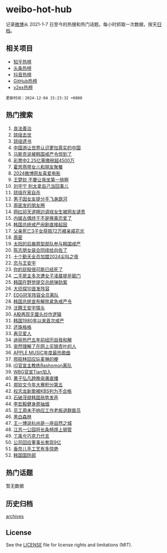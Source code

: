 # weibo-hot-hub

记录[微博](https://www.weibo.com)从 2021-1-7 日至今的热搜和热门话题。每小时抓取一次数据，按天[归档](archives)。

## 相关项目

- [知乎热榜](https://github.com/snaildev/zhihu-hot-hub)
- [头条热榜](https://github.com/snaildev/toutiao-hot-hub)
- [抖音热榜](https://github.com/snaildev/douyin-hot-hub)
- [GitHub热榜](https://github.com/snaildev/github-hot-hub)
- [v2ex热榜](https://github.com/snaildev/v2ex-hot-hub)


`更新时间：2024-12-04 15:23:32 +0800`

## 热门搜索

1. [良法善治](https://m.weibo.cn/search?containerid=100103type%3D1%26t%3D10%26q%3D%23%E8%89%AF%E6%B3%95%E5%96%84%E6%B2%BB%23&stream_entry_id=51&isnewpage=1&extparam=seat%3D1%26stream_entry_id%3D51%26c_type%3D51%26pos%3D0%26cate%3D10103%26filter_type%3Drealtimehot%26q%3D%2523%25E8%2589%25AF%25E6%25B3%2595%25E5%2596%2584%25E6%25B2%25BB%2523%26dgr%3D0%26display_time%3D1733297010%26pre_seqid%3D17332970106329056717)
1. [琼瑶去世](https://m.weibo.cn/search?containerid=100103type%3D1%26t%3D10%26q%3D%E7%90%BC%E7%91%B6%E5%8E%BB%E4%B8%96&stream_entry_id=31&isnewpage=1&extparam=seat%3D1%26stream_entry_id%3D31%26realpos%3D1%26flag%3D4%26filter_type%3Drealtimehot%26lcate%3D5001%26band_rank%3D1%26c_type%3D31%26cate%3D5001%26pos%3D0%26q%3D%25E7%2590%25BC%25E7%2591%25B6%25E5%258E%25BB%25E4%25B8%2596%26dgr%3D0%26display_time%3D1733297010%26pre_seqid%3D17332970106329056717)
1. [琼瑶遗书](https://m.weibo.cn/search?containerid=100103type%3D1%26t%3D10%26q%3D%23%E7%90%BC%E7%91%B6%E9%81%97%E4%B9%A6%23&stream_entry_id=31&isnewpage=1&extparam=seat%3D1%26stream_entry_id%3D31%26realpos%3D2%26flag%3D4%26filter_type%3Drealtimehot%26lcate%3D5001%26band_rank%3D2%26c_type%3D31%26cate%3D5001%26pos%3D1%26q%3D%2523%25E7%2590%25BC%25E7%2591%25B6%25E9%2581%2597%25E4%25B9%25A6%2523%26dgr%3D0%26display_time%3D1733297010%26pre_seqid%3D17332970106329056717)
1. [中国游让世界认识更加真实的中国](https://m.weibo.cn/search?containerid=100103type%3D1%26t%3D10%26q%3D%23%E4%B8%AD%E5%9B%BD%E6%B8%B8%E8%AE%A9%E4%B8%96%E7%95%8C%E8%AE%A4%E8%AF%86%E6%9B%B4%E5%8A%A0%E7%9C%9F%E5%AE%9E%E7%9A%84%E4%B8%AD%E5%9B%BD%23&stream_entry_id=31&isnewpage=1&extparam=seat%3D1%26stream_entry_id%3D31%26realpos%3D3%26flag%3D1%26filter_type%3Drealtimehot%26lcate%3D5001%26band_rank%3D3%26c_type%3D31%26cate%3D5001%26pos%3D2%26q%3D%2523%25E4%25B8%25AD%25E5%259B%25BD%25E6%25B8%25B8%25E8%25AE%25A9%25E4%25B8%2596%25E7%2595%258C%25E8%25AE%25A4%25E8%25AF%2586%25E6%259B%25B4%25E5%258A%25A0%25E7%259C%259F%25E5%25AE%259E%25E7%259A%2584%25E4%25B8%25AD%25E5%259B%25BD%2523%26dgr%3D0%26display_time%3D1733297010%26pre_seqid%3D17332970106329056717)
1. [马斯克说被韩国戒严令惊到了](https://m.weibo.cn/search?containerid=100103type%3D1%26t%3D10%26q%3D%23%E9%A9%AC%E6%96%AF%E5%85%8B%E8%AF%B4%E8%A2%AB%E9%9F%A9%E5%9B%BD%E6%88%92%E4%B8%A5%E4%BB%A4%E6%83%8A%E5%88%B0%E4%BA%86%23&stream_entry_id=31&isnewpage=1&extparam=seat%3D1%26stream_entry_id%3D31%26realpos%3D4%26flag%3D2%26filter_type%3Drealtimehot%26lcate%3D5001%26band_rank%3D4%26c_type%3D31%26cate%3D5001%26pos%3D3%26q%3D%2523%25E9%25A9%25AC%25E6%2596%25AF%25E5%2585%258B%25E8%25AF%25B4%25E8%25A2%25AB%25E9%259F%25A9%25E5%259B%25BD%25E6%2588%2592%25E4%25B8%25A5%25E4%25BB%25A4%25E6%2583%258A%25E5%2588%25B0%25E4%25BA%2586%2523%26dgr%3D0%26display_time%3D1733297010%26pre_seqid%3D17332970106329056717)
1. [彩票中2.25亿需缴税超4500万](https://m.weibo.cn/search?containerid=100103type%3D1%26t%3D10%26q%3D%23%E5%BD%A9%E7%A5%A8%E4%B8%AD2.25%E4%BA%BF%E9%9C%80%E7%BC%B4%E7%A8%8E%E8%B6%854500%E4%B8%87%23&stream_entry_id=31&isnewpage=1&extparam=seat%3D1%26stream_entry_id%3D31%26realpos%3D5%26flag%3D0%26filter_type%3Drealtimehot%26lcate%3D5001%26band_rank%3D5%26c_type%3D31%26cate%3D5001%26pos%3D4%26q%3D%2523%25E5%25BD%25A9%25E7%25A5%25A8%25E4%25B8%25AD2.25%25E4%25BA%25BF%25E9%259C%2580%25E7%25BC%25B4%25E7%25A8%258E%25E8%25B6%25854500%25E4%25B8%2587%2523%26dgr%3D0%26display_time%3D1733297010%26pre_seqid%3D17332970106329056717)
1. [霍思燕带女儿和朋友聚餐](https://m.weibo.cn/search?containerid=100103type%3D1%26t%3D10%26q%3D%23%E9%9C%8D%E6%80%9D%E7%87%95%E5%B8%A6%E5%A5%B3%E5%84%BF%E5%92%8C%E6%9C%8B%E5%8F%8B%E8%81%9A%E9%A4%90%23&stream_entry_id=31&isnewpage=1&extparam=seat%3D1%26stream_entry_id%3D31%26realpos%3D6%26flag%3D2%26filter_type%3Drealtimehot%26lcate%3D5001%26band_rank%3D6%26c_type%3D31%26cate%3D5001%26pos%3D5%26q%3D%2523%25E9%259C%258D%25E6%2580%259D%25E7%2587%2595%25E5%25B8%25A6%25E5%25A5%25B3%25E5%2584%25BF%25E5%2592%258C%25E6%259C%258B%25E5%258F%258B%25E8%2581%259A%25E9%25A4%2590%2523%26dgr%3D0%26display_time%3D1733297010%26pre_seqid%3D17332970106329056717)
1. [2024微博网友喜爱电影](https://m.weibo.cn/search?containerid=100103type%3D1%26t%3D10%26q%3D%232024%E5%BE%AE%E5%8D%9A%E7%BD%91%E5%8F%8B%E5%96%9C%E7%88%B1%E7%94%B5%E5%BD%B1%23&stream_entry_id=31&isnewpage=1&extparam=seat%3D1%26stream_entry_id%3D31%26adid%3D267135%26pos%3D6%26filter_type%3Drealtimehot%26c_type%3D31%26is_ad_pos%3D1%26lcate%3D5001%26band_rank%3D7%26cate%3D5001%26q%3D%25232024%25E5%25BE%25AE%25E5%258D%259A%25E7%25BD%2591%25E5%258F%258B%25E5%2596%259C%25E7%2588%25B1%25E7%2594%25B5%25E5%25BD%25B1%2523%26dgr%3D0%26display_time%3D1733297010%26pre_seqid%3D17332970106329056717)
1. [王楚钦 不要让我坐第一排啊](https://m.weibo.cn/search?containerid=100103type%3D1%26t%3D10%26q%3D%E7%8E%8B%E6%A5%9A%E9%92%A6+%E4%B8%8D%E8%A6%81%E8%AE%A9%E6%88%91%E5%9D%90%E7%AC%AC%E4%B8%80%E6%8E%92%E5%95%8A&stream_entry_id=31&isnewpage=1&extparam=seat%3D1%26stream_entry_id%3D31%26realpos%3D7%26flag%3D1%26filter_type%3Drealtimehot%26lcate%3D5001%26band_rank%3D7%26c_type%3D31%26cate%3D5001%26pos%3D7%26q%3D%25E7%258E%258B%25E6%25A5%259A%25E9%2592%25A6%2520%25E4%25B8%258D%25E8%25A6%2581%25E8%25AE%25A9%25E6%2588%2591%25E5%259D%2590%25E7%25AC%25AC%25E4%25B8%2580%25E6%258E%2592%25E5%2595%258A%26dgr%3D0%26display_time%3D1733297010%26pre_seqid%3D17332970106329056717)
1. [刘宇宁 别太拿自己当回事儿](https://m.weibo.cn/search?containerid=100103type%3D1%26t%3D10%26q%3D%E5%88%98%E5%AE%87%E5%AE%81+%E5%88%AB%E5%A4%AA%E6%8B%BF%E8%87%AA%E5%B7%B1%E5%BD%93%E5%9B%9E%E4%BA%8B%E5%84%BF&stream_entry_id=31&isnewpage=1&extparam=seat%3D1%26stream_entry_id%3D31%26realpos%3D8%26flag%3D0%26filter_type%3Drealtimehot%26lcate%3D5001%26band_rank%3D8%26c_type%3D31%26cate%3D5001%26pos%3D8%26q%3D%25E5%2588%2598%25E5%25AE%2587%25E5%25AE%2581%2520%25E5%2588%25AB%25E5%25A4%25AA%25E6%258B%25BF%25E8%2587%25AA%25E5%25B7%25B1%25E5%25BD%2593%25E5%259B%259E%25E4%25BA%258B%25E5%2584%25BF%26dgr%3D0%26display_time%3D1733297010%26pre_seqid%3D17332970106329056717)
1. [琼瑶在家自杀](https://m.weibo.cn/search?containerid=100103type%3D1%26t%3D10%26q%3D%23%E7%90%BC%E7%91%B6%E5%9C%A8%E5%AE%B6%E8%87%AA%E6%9D%80%23&stream_entry_id=31&isnewpage=1&extparam=seat%3D1%26stream_entry_id%3D31%26realpos%3D9%26flag%3D1%26filter_type%3Drealtimehot%26lcate%3D5001%26band_rank%3D9%26c_type%3D31%26cate%3D5001%26pos%3D9%26q%3D%2523%25E7%2590%25BC%25E7%2591%25B6%25E5%259C%25A8%25E5%25AE%25B6%25E8%2587%25AA%25E6%259D%2580%2523%26dgr%3D0%26display_time%3D1733297010%26pre_seqid%3D17332970106329056717)
1. [男子因女友提分手飞身跳河](https://m.weibo.cn/search?containerid=100103type%3D1%26t%3D10%26q%3D%23%E7%94%B7%E5%AD%90%E5%9B%A0%E5%A5%B3%E5%8F%8B%E6%8F%90%E5%88%86%E6%89%8B%E9%A3%9E%E8%BA%AB%E8%B7%B3%E6%B2%B3%23&stream_entry_id=31&isnewpage=1&extparam=seat%3D1%26stream_entry_id%3D31%26realpos%3D10%26flag%3D1%26filter_type%3Drealtimehot%26lcate%3D5001%26band_rank%3D10%26c_type%3D31%26cate%3D5001%26pos%3D10%26q%3D%2523%25E7%2594%25B7%25E5%25AD%2590%25E5%259B%25A0%25E5%25A5%25B3%25E5%258F%258B%25E6%258F%2590%25E5%2588%2586%25E6%2589%258B%25E9%25A3%259E%25E8%25BA%25AB%25E8%25B7%25B3%25E6%25B2%25B3%2523%26dgr%3D0%26display_time%3D1733297010%26pre_seqid%3D17332970106329056717)
1. [周密发的朋友圈](https://m.weibo.cn/search?containerid=100103type%3D1%26t%3D10%26q%3D%23%E5%91%A8%E5%AF%86%E5%8F%91%E7%9A%84%E6%9C%8B%E5%8F%8B%E5%9C%88%23&stream_entry_id=31&isnewpage=1&extparam=seat%3D1%26stream_entry_id%3D31%26realpos%3D11%26flag%3D1%26filter_type%3Drealtimehot%26lcate%3D5001%26band_rank%3D11%26c_type%3D31%26cate%3D5001%26pos%3D11%26q%3D%2523%25E5%2591%25A8%25E5%25AF%2586%25E5%258F%2591%25E7%259A%2584%25E6%259C%258B%25E5%258F%258B%25E5%259C%2588%2523%26dgr%3D0%26display_time%3D1733297010%26pre_seqid%3D17332970106329056717)
1. [网红祁天道擦边调戏女生被网友谴责](https://m.weibo.cn/search?containerid=100103type%3D1%26t%3D10%26q%3D%23%E7%BD%91%E7%BA%A2%E7%A5%81%E5%A4%A9%E9%81%93%E6%93%A6%E8%BE%B9%E8%B0%83%E6%88%8F%E5%A5%B3%E7%94%9F%E8%A2%AB%E7%BD%91%E5%8F%8B%E8%B0%B4%E8%B4%A3%23&stream_entry_id=31&isnewpage=1&extparam=seat%3D1%26stream_entry_id%3D31%26realpos%3D12%26flag%3D1%26filter_type%3Drealtimehot%26lcate%3D5001%26band_rank%3D12%26c_type%3D31%26cate%3D5001%26pos%3D12%26q%3D%2523%25E7%25BD%2591%25E7%25BA%25A2%25E7%25A5%2581%25E5%25A4%25A9%25E9%2581%2593%25E6%2593%25A6%25E8%25BE%25B9%25E8%25B0%2583%25E6%2588%258F%25E5%25A5%25B3%25E7%2594%259F%25E8%25A2%25AB%25E7%25BD%2591%25E5%258F%258B%25E8%25B0%25B4%25E8%25B4%25A3%2523%26dgr%3D0%26display_time%3D1733297010%26pre_seqid%3D17332970106329056717)
1. [内娱古偶终于不是换乘恋爱了](https://m.weibo.cn/search?containerid=100103type%3D1%26t%3D10%26q%3D%E5%86%85%E5%A8%B1%E5%8F%A4%E5%81%B6%E7%BB%88%E4%BA%8E%E4%B8%8D%E6%98%AF%E6%8D%A2%E4%B9%98%E6%81%8B%E7%88%B1%E4%BA%86&stream_entry_id=31&isnewpage=1&extparam=seat%3D1%26stream_entry_id%3D31%26realpos%3D13%26flag%3D1%26filter_type%3Drealtimehot%26lcate%3D5001%26band_rank%3D13%26c_type%3D31%26cate%3D5001%26pos%3D13%26q%3D%25E5%2586%2585%25E5%25A8%25B1%25E5%258F%25A4%25E5%2581%25B6%25E7%25BB%2588%25E4%25BA%258E%25E4%25B8%258D%25E6%2598%25AF%25E6%258D%25A2%25E4%25B9%2598%25E6%2581%258B%25E7%2588%25B1%25E4%25BA%2586%26dgr%3D0%26display_time%3D1733297010%26pre_seqid%3D17332970106329056717)
1. [韩国总统戒严闹剧直接起因](https://m.weibo.cn/search?containerid=100103type%3D1%26t%3D10%26q%3D%23%E9%9F%A9%E5%9B%BD%E6%80%BB%E7%BB%9F%E6%88%92%E4%B8%A5%E9%97%B9%E5%89%A7%E7%9B%B4%E6%8E%A5%E8%B5%B7%E5%9B%A0%23&stream_entry_id=31&isnewpage=1&extparam=seat%3D1%26stream_entry_id%3D31%26realpos%3D14%26flag%3D0%26filter_type%3Drealtimehot%26lcate%3D5001%26band_rank%3D14%26c_type%3D31%26cate%3D5001%26pos%3D14%26q%3D%2523%25E9%259F%25A9%25E5%259B%25BD%25E6%2580%25BB%25E7%25BB%259F%25E6%2588%2592%25E4%25B8%25A5%25E9%2597%25B9%25E5%2589%25A7%25E7%259B%25B4%25E6%258E%25A5%25E8%25B5%25B7%25E5%259B%25A0%2523%26dgr%3D0%26display_time%3D1733297010%26pre_seqid%3D17332970106329056717)
1. [父亲死亡3子女获赔72万被亲戚花光](https://m.weibo.cn/search?containerid=100103type%3D1%26t%3D10%26q%3D%23%E7%88%B6%E4%BA%B2%E6%AD%BB%E4%BA%A13%E5%AD%90%E5%A5%B3%E8%8E%B7%E8%B5%9472%E4%B8%87%E8%A2%AB%E4%BA%B2%E6%88%9A%E8%8A%B1%E5%85%89%23&stream_entry_id=31&isnewpage=1&extparam=seat%3D1%26stream_entry_id%3D31%26realpos%3D15%26flag%3D0%26filter_type%3Drealtimehot%26lcate%3D5001%26band_rank%3D15%26c_type%3D31%26cate%3D5001%26pos%3D15%26q%3D%2523%25E7%2588%25B6%25E4%25BA%25B2%25E6%25AD%25BB%25E4%25BA%25A13%25E5%25AD%2590%25E5%25A5%25B3%25E8%258E%25B7%25E8%25B5%259472%25E4%25B8%2587%25E8%25A2%25AB%25E4%25BA%25B2%25E6%2588%259A%25E8%258A%25B1%25E5%2585%2589%2523%26dgr%3D0%26display_time%3D1733297010%26pre_seqid%3D17332970106329056717)
1. [周密](https://m.weibo.cn/search?containerid=100103type%3D1%26t%3D10%26q%3D%E5%91%A8%E5%AF%86&stream_entry_id=31&isnewpage=1&extparam=seat%3D1%26stream_entry_id%3D31%26realpos%3D16%26flag%3D0%26filter_type%3Drealtimehot%26lcate%3D5001%26band_rank%3D16%26c_type%3D31%26cate%3D5001%26pos%3D16%26q%3D%25E5%2591%25A8%25E5%25AF%2586%26dgr%3D0%26display_time%3D1733297010%26pre_seqid%3D17332970106329056717)
1. [太阳的后裔原型部队参与韩国戒严](https://m.weibo.cn/search?containerid=100103type%3D1%26t%3D10%26q%3D%23%E5%A4%AA%E9%98%B3%E7%9A%84%E5%90%8E%E8%A3%94%E5%8E%9F%E5%9E%8B%E9%83%A8%E9%98%9F%E5%8F%82%E4%B8%8E%E9%9F%A9%E5%9B%BD%E6%88%92%E4%B8%A5%23&stream_entry_id=31&isnewpage=1&extparam=seat%3D1%26stream_entry_id%3D31%26realpos%3D17%26flag%3D0%26filter_type%3Drealtimehot%26lcate%3D5001%26band_rank%3D17%26c_type%3D31%26cate%3D5001%26pos%3D17%26q%3D%2523%25E5%25A4%25AA%25E9%2598%25B3%25E7%259A%2584%25E5%2590%258E%25E8%25A3%2594%25E5%258E%259F%25E5%259E%258B%25E9%2583%25A8%25E9%2598%259F%25E5%258F%2582%25E4%25B8%258E%25E9%259F%25A9%25E5%259B%25BD%25E6%2588%2592%25E4%25B8%25A5%2523%26dgr%3D0%26display_time%3D1733297010%26pre_seqid%3D17332970106329056717)
1. [陈志朋女装合同续给向佐了](https://m.weibo.cn/search?containerid=100103type%3D1%26t%3D10%26q%3D%23%E9%99%88%E5%BF%97%E6%9C%8B%E5%A5%B3%E8%A3%85%E5%90%88%E5%90%8C%E7%BB%AD%E7%BB%99%E5%90%91%E4%BD%90%E4%BA%86%23&stream_entry_id=31&isnewpage=1&extparam=seat%3D1%26stream_entry_id%3D31%26realpos%3D18%26flag%3D1%26filter_type%3Drealtimehot%26lcate%3D5001%26band_rank%3D18%26c_type%3D31%26cate%3D5001%26pos%3D18%26q%3D%2523%25E9%2599%2588%25E5%25BF%2597%25E6%259C%258B%25E5%25A5%25B3%25E8%25A3%2585%25E5%2590%2588%25E5%2590%258C%25E7%25BB%25AD%25E7%25BB%2599%25E5%2590%2591%25E4%25BD%2590%25E4%25BA%2586%2523%26dgr%3D0%26display_time%3D1733297010%26pre_seqid%3D17332970106329056717)
1. [十个勤天全员加盟2024尖叫之夜](https://m.weibo.cn/search?containerid=100103type%3D1%26t%3D10%26q%3D%23%E5%8D%81%E4%B8%AA%E5%8B%A4%E5%A4%A9%E5%85%A8%E5%91%98%E5%8A%A0%E7%9B%9F2024%E5%B0%96%E5%8F%AB%E4%B9%8B%E5%A4%9C%23&stream_entry_id=31&isnewpage=1&extparam=seat%3D1%26stream_entry_id%3D31%26realpos%3D19%26flag%3D0%26filter_type%3Drealtimehot%26lcate%3D5001%26band_rank%3D19%26c_type%3D31%26cate%3D5001%26pos%3D19%26q%3D%2523%25E5%258D%2581%25E4%25B8%25AA%25E5%258B%25A4%25E5%25A4%25A9%25E5%2585%25A8%25E5%2591%2598%25E5%258A%25A0%25E7%259B%259F2024%25E5%25B0%2596%25E5%258F%25AB%25E4%25B9%258B%25E5%25A4%259C%2523%26dgr%3D0%26display_time%3D1733297010%26pre_seqid%3D17332970106329056717)
1. [恋与王安宇](https://m.weibo.cn/search?containerid=100103type%3D1%26t%3D10%26q%3D%E6%81%8B%E4%B8%8E%E7%8E%8B%E5%AE%89%E5%AE%87&stream_entry_id=31&isnewpage=1&extparam=seat%3D1%26stream_entry_id%3D31%26realpos%3D20%26flag%3D0%26filter_type%3Drealtimehot%26lcate%3D5001%26band_rank%3D20%26c_type%3D31%26cate%3D5001%26pos%3D20%26q%3D%25E6%2581%258B%25E4%25B8%258E%25E7%258E%258B%25E5%25AE%2589%25E5%25AE%2587%26dgr%3D0%26display_time%3D1733297010%26pre_seqid%3D17332970106329056717)
1. [你的屁股很可能已经死了](https://m.weibo.cn/search?containerid=100103type%3D1%26t%3D10%26q%3D%E4%BD%A0%E7%9A%84%E5%B1%81%E8%82%A1%E5%BE%88%E5%8F%AF%E8%83%BD%E5%B7%B2%E7%BB%8F%E6%AD%BB%E4%BA%86&stream_entry_id=31&isnewpage=1&extparam=seat%3D1%26stream_entry_id%3D31%26realpos%3D21%26flag%3D2%26filter_type%3Drealtimehot%26lcate%3D5001%26band_rank%3D21%26c_type%3D31%26cate%3D5001%26pos%3D21%26q%3D%25E4%25BD%25A0%25E7%259A%2584%25E5%25B1%2581%25E8%2582%25A1%25E5%25BE%2588%25E5%258F%25AF%25E8%2583%25BD%25E5%25B7%25B2%25E7%25BB%258F%25E6%25AD%25BB%25E4%25BA%2586%26dgr%3D0%26display_time%3D1733297010%26pre_seqid%3D17332970106329056717)
1. [二手房主多次遭女子凌晨提斧砸门](https://m.weibo.cn/search?containerid=100103type%3D1%26t%3D10%26q%3D%23%E4%BA%8C%E6%89%8B%E6%88%BF%E4%B8%BB%E5%A4%9A%E6%AC%A1%E9%81%AD%E5%A5%B3%E5%AD%90%E5%87%8C%E6%99%A8%E6%8F%90%E6%96%A7%E7%A0%B8%E9%97%A8%23&stream_entry_id=31&isnewpage=1&extparam=seat%3D1%26stream_entry_id%3D31%26realpos%3D22%26flag%3D0%26filter_type%3Drealtimehot%26lcate%3D5001%26band_rank%3D22%26c_type%3D31%26cate%3D5001%26pos%3D22%26q%3D%2523%25E4%25BA%258C%25E6%2589%258B%25E6%2588%25BF%25E4%25B8%25BB%25E5%25A4%259A%25E6%25AC%25A1%25E9%2581%25AD%25E5%25A5%25B3%25E5%25AD%2590%25E5%2587%258C%25E6%2599%25A8%25E6%258F%2590%25E6%2596%25A7%25E7%25A0%25B8%25E9%2597%25A8%2523%26dgr%3D0%26display_time%3D1733297010%26pre_seqid%3D17332970106329056717)
1. [韩国在野党提交总统弹劾案](https://m.weibo.cn/search?containerid=100103type%3D1%26t%3D10%26q%3D%23%E9%9F%A9%E5%9B%BD%E5%9C%A8%E9%87%8E%E5%85%9A%E6%8F%90%E4%BA%A4%E6%80%BB%E7%BB%9F%E5%BC%B9%E5%8A%BE%E6%A1%88%23&stream_entry_id=31&isnewpage=1&extparam=seat%3D1%26stream_entry_id%3D31%26realpos%3D23%26flag%3D0%26filter_type%3Drealtimehot%26lcate%3D5001%26band_rank%3D23%26c_type%3D31%26cate%3D5001%26pos%3D23%26q%3D%2523%25E9%259F%25A9%25E5%259B%25BD%25E5%259C%25A8%25E9%2587%258E%25E5%2585%259A%25E6%258F%2590%25E4%25BA%25A4%25E6%2580%25BB%25E7%25BB%259F%25E5%25BC%25B9%25E5%258A%25BE%25E6%25A1%2588%2523%26dgr%3D0%26display_time%3D1733297010%26pre_seqid%3D17332970106329056717)
1. [大侦探10首发阵容](https://m.weibo.cn/search?containerid=100103type%3D1%26t%3D10%26q%3D%23%E5%A4%A7%E4%BE%A6%E6%8E%A210%E9%A6%96%E5%8F%91%E9%98%B5%E5%AE%B9%23&stream_entry_id=31&isnewpage=1&extparam=seat%3D1%26stream_entry_id%3D31%26realpos%3D24%26flag%3D1%26filter_type%3Drealtimehot%26lcate%3D5001%26band_rank%3D24%26c_type%3D31%26cate%3D5001%26pos%3D24%26q%3D%2523%25E5%25A4%25A7%25E4%25BE%25A6%25E6%258E%25A210%25E9%25A6%2596%25E5%258F%2591%25E9%2598%25B5%25E5%25AE%25B9%2523%26dgr%3D0%26display_time%3D1733297010%26pre_seqid%3D17332970106329056717)
1. [EDG冠军阵容全员离队](https://m.weibo.cn/search?containerid=100103type%3D1%26t%3D10%26q%3D%23EDG%E5%86%A0%E5%86%9B%E9%98%B5%E5%AE%B9%E5%85%A8%E5%91%98%E7%A6%BB%E9%98%9F%23&stream_entry_id=31&isnewpage=1&extparam=seat%3D1%26stream_entry_id%3D31%26realpos%3D25%26flag%3D0%26filter_type%3Drealtimehot%26lcate%3D5001%26band_rank%3D25%26c_type%3D31%26cate%3D5001%26pos%3D25%26q%3D%2523EDG%25E5%2586%25A0%25E5%2586%259B%25E9%2598%25B5%25E5%25AE%25B9%25E5%2585%25A8%25E5%2591%2598%25E7%25A6%25BB%25E9%2598%259F%2523%26dgr%3D0%26display_time%3D1733297010%26pre_seqid%3D17332970106329056717)
1. [韩国总统宣布解除紧急戒严令](https://m.weibo.cn/search?containerid=100103type%3D1%26t%3D10%26q%3D%23%E9%9F%A9%E5%9B%BD%E6%80%BB%E7%BB%9F%E5%AE%A3%E5%B8%83%E8%A7%A3%E9%99%A4%E7%B4%A7%E6%80%A5%E6%88%92%E4%B8%A5%E4%BB%A4%23&stream_entry_id=31&isnewpage=1&extparam=seat%3D1%26stream_entry_id%3D31%26realpos%3D26%26flag%3D0%26filter_type%3Drealtimehot%26lcate%3D5001%26band_rank%3D26%26c_type%3D31%26cate%3D5001%26pos%3D26%26q%3D%2523%25E9%259F%25A9%25E5%259B%25BD%25E6%2580%25BB%25E7%25BB%259F%25E5%25AE%25A3%25E5%25B8%2583%25E8%25A7%25A3%25E9%2599%25A4%25E7%25B4%25A7%25E6%2580%25A5%25E6%2588%2592%25E4%25B8%25A5%25E4%25BB%25A4%2523%26dgr%3D0%26display_time%3D1733297010%26pre_seqid%3D17332970106329056717)
1. [沈腾王安宇情头](https://m.weibo.cn/search?containerid=100103type%3D1%26t%3D10%26q%3D%23%E6%B2%88%E8%85%BE%E7%8E%8B%E5%AE%89%E5%AE%87%E6%83%85%E5%A4%B4%23&stream_entry_id=31&isnewpage=1&extparam=seat%3D1%26stream_entry_id%3D31%26realpos%3D27%26flag%3D0%26filter_type%3Drealtimehot%26lcate%3D5001%26band_rank%3D27%26c_type%3D31%26cate%3D5001%26pos%3D27%26q%3D%2523%25E6%25B2%2588%25E8%2585%25BE%25E7%258E%258B%25E5%25AE%2589%25E5%25AE%2587%25E6%2583%2585%25E5%25A4%25B4%2523%26dgr%3D0%26display_time%3D1733297010%26pre_seqid%3D17332970106329056717)
1. [A股再现无厘头炒作逻辑](https://m.weibo.cn/search?containerid=100103type%3D1%26t%3D10%26q%3D%23A%E8%82%A1%E5%86%8D%E7%8E%B0%E6%97%A0%E5%8E%98%E5%A4%B4%E7%82%92%E4%BD%9C%E9%80%BB%E8%BE%91%23&stream_entry_id=31&isnewpage=1&extparam=seat%3D1%26stream_entry_id%3D31%26realpos%3D28%26flag%3D1%26filter_type%3Drealtimehot%26lcate%3D5001%26band_rank%3D28%26c_type%3D31%26cate%3D5001%26pos%3D28%26q%3D%2523A%25E8%2582%25A1%25E5%2586%258D%25E7%258E%25B0%25E6%2597%25A0%25E5%258E%2598%25E5%25A4%25B4%25E7%2582%2592%25E4%25BD%259C%25E9%2580%25BB%25E8%25BE%2591%2523%26dgr%3D0%26display_time%3D1733297010%26pre_seqid%3D17332970106329056717)
1. [韩国1980年以来首次戒严](https://m.weibo.cn/search?containerid=100103type%3D1%26t%3D10%26q%3D%23%E9%9F%A9%E5%9B%BD1980%E5%B9%B4%E4%BB%A5%E6%9D%A5%E9%A6%96%E6%AC%A1%E6%88%92%E4%B8%A5%23&stream_entry_id=31&isnewpage=1&extparam=seat%3D1%26stream_entry_id%3D31%26realpos%3D29%26flag%3D0%26filter_type%3Drealtimehot%26lcate%3D5001%26band_rank%3D29%26c_type%3D31%26cate%3D5001%26pos%3D29%26q%3D%2523%25E9%259F%25A9%25E5%259B%25BD1980%25E5%25B9%25B4%25E4%25BB%25A5%25E6%259D%25A5%25E9%25A6%2596%25E6%25AC%25A1%25E6%2588%2592%25E4%25B8%25A5%2523%26dgr%3D0%26display_time%3D1733297010%26pre_seqid%3D17332970106329056717)
1. [还珠格格](https://m.weibo.cn/search?containerid=100103type%3D1%26t%3D10%26q%3D%E8%BF%98%E7%8F%A0%E6%A0%BC%E6%A0%BC&stream_entry_id=31&isnewpage=1&extparam=seat%3D1%26stream_entry_id%3D31%26realpos%3D30%26flag%3D1%26filter_type%3Drealtimehot%26lcate%3D5001%26band_rank%3D30%26c_type%3D31%26cate%3D5001%26pos%3D30%26q%3D%25E8%25BF%2598%25E7%258F%25A0%25E6%25A0%25BC%25E6%25A0%25BC%26dgr%3D0%26display_time%3D1733297010%26pre_seqid%3D17332970106329056717)
1. [再见爱人](https://m.weibo.cn/search?containerid=100103type%3D1%26t%3D10%26q%3D%E5%86%8D%E8%A7%81%E7%88%B1%E4%BA%BA&stream_entry_id=31&isnewpage=1&extparam=seat%3D1%26stream_entry_id%3D31%26realpos%3D31%26flag%3D1%26filter_type%3Drealtimehot%26lcate%3D5001%26band_rank%3D31%26c_type%3D31%26cate%3D5001%26pos%3D31%26q%3D%25E5%2586%258D%25E8%25A7%2581%25E7%2588%25B1%25E4%25BA%25BA%26dgr%3D0%26display_time%3D1733297010%26pre_seqid%3D17332970106329056717)
1. [迪丽热巴五年前经历自我和解](https://m.weibo.cn/search?containerid=100103type%3D1%26t%3D10%26q%3D%23%E8%BF%AA%E4%B8%BD%E7%83%AD%E5%B7%B4%E4%BA%94%E5%B9%B4%E5%89%8D%E7%BB%8F%E5%8E%86%E8%87%AA%E6%88%91%E5%92%8C%E8%A7%A3%23&stream_entry_id=31&isnewpage=1&extparam=seat%3D1%26stream_entry_id%3D31%26realpos%3D32%26flag%3D0%26filter_type%3Drealtimehot%26lcate%3D5001%26band_rank%3D32%26c_type%3D31%26cate%3D5001%26pos%3D32%26q%3D%2523%25E8%25BF%25AA%25E4%25B8%25BD%25E7%2583%25AD%25E5%25B7%25B4%25E4%25BA%2594%25E5%25B9%25B4%25E5%2589%258D%25E7%25BB%258F%25E5%258E%2586%25E8%2587%25AA%25E6%2588%2591%25E5%2592%258C%25E8%25A7%25A3%2523%26dgr%3D0%26display_time%3D1733297010%26pre_seqid%3D17332970106329056717)
1. [突然理解了在网上买银杏叶的人](https://m.weibo.cn/search?containerid=100103type%3D1%26t%3D10%26q%3D%E7%AA%81%E7%84%B6%E7%90%86%E8%A7%A3%E4%BA%86%E5%9C%A8%E7%BD%91%E4%B8%8A%E4%B9%B0%E9%93%B6%E6%9D%8F%E5%8F%B6%E7%9A%84%E4%BA%BA&stream_entry_id=31&isnewpage=1&extparam=seat%3D1%26stream_entry_id%3D31%26realpos%3D33%26flag%3D0%26filter_type%3Drealtimehot%26lcate%3D5001%26band_rank%3D33%26c_type%3D31%26cate%3D5001%26pos%3D33%26q%3D%25E7%25AA%2581%25E7%2584%25B6%25E7%2590%2586%25E8%25A7%25A3%25E4%25BA%2586%25E5%259C%25A8%25E7%25BD%2591%25E4%25B8%258A%25E4%25B9%25B0%25E9%2593%25B6%25E6%259D%258F%25E5%258F%25B6%25E7%259A%2584%25E4%25BA%25BA%26dgr%3D0%26display_time%3D1733297010%26pre_seqid%3D17332970106329056717)
1. [APPLE MUSIC年度最热歌曲](https://m.weibo.cn/search?containerid=100103type%3D1%26t%3D10%26q%3DAPPLE+MUSIC%E5%B9%B4%E5%BA%A6%E6%9C%80%E7%83%AD%E6%AD%8C%E6%9B%B2&stream_entry_id=31&isnewpage=1&extparam=seat%3D1%26stream_entry_id%3D31%26realpos%3D34%26flag%3D1%26filter_type%3Drealtimehot%26lcate%3D5001%26band_rank%3D34%26c_type%3D31%26cate%3D5001%26pos%3D34%26q%3DAPPLE%2520MUSIC%25E5%25B9%25B4%25E5%25BA%25A6%25E6%259C%2580%25E7%2583%25AD%25E6%25AD%258C%25E6%259B%25B2%26dgr%3D0%26display_time%3D1733297010%26pre_seqid%3D17332970106329056717)
1. [邢昭林回应玩麦琳的梗](https://m.weibo.cn/search?containerid=100103type%3D1%26t%3D10%26q%3D%23%E9%82%A2%E6%98%AD%E6%9E%97%E5%9B%9E%E5%BA%94%E7%8E%A9%E9%BA%A6%E7%90%B3%E7%9A%84%E6%A2%97%23&stream_entry_id=31&isnewpage=1&extparam=seat%3D1%26stream_entry_id%3D31%26realpos%3D35%26flag%3D0%26filter_type%3Drealtimehot%26lcate%3D5001%26band_rank%3D35%26c_type%3D31%26cate%3D5001%26pos%3D35%26q%3D%2523%25E9%2582%25A2%25E6%2598%25AD%25E6%259E%2597%25E5%259B%259E%25E5%25BA%2594%25E7%258E%25A9%25E9%25BA%25A6%25E7%2590%25B3%25E7%259A%2584%25E6%25A2%2597%2523%26dgr%3D0%26display_time%3D1733297010%26pre_seqid%3D17332970106329056717)
1. [iG官宣主教练Rashomon离队](https://m.weibo.cn/search?containerid=100103type%3D1%26t%3D10%26q%3D%23iG%E5%AE%98%E5%AE%A3%E4%B8%BB%E6%95%99%E7%BB%83Rashomon%E7%A6%BB%E9%98%9F%23&stream_entry_id=31&isnewpage=1&extparam=seat%3D1%26stream_entry_id%3D31%26realpos%3D36%26flag%3D1%26filter_type%3Drealtimehot%26lcate%3D5001%26band_rank%3D36%26c_type%3D31%26cate%3D5001%26pos%3D36%26q%3D%2523iG%25E5%25AE%2598%25E5%25AE%25A3%25E4%25B8%25BB%25E6%2595%2599%25E7%25BB%2583Rashomon%25E7%25A6%25BB%25E9%2598%259F%2523%26dgr%3D0%26display_time%3D1733297010%26pre_seqid%3D17332970106329056717)
1. [WBG官宣Tian加入](https://m.weibo.cn/search?containerid=100103type%3D1%26t%3D10%26q%3D%23WBG%E5%AE%98%E5%AE%A3Tian%E5%8A%A0%E5%85%A5%23&stream_entry_id=31&isnewpage=1&extparam=seat%3D1%26stream_entry_id%3D31%26realpos%3D37%26flag%3D1%26filter_type%3Drealtimehot%26lcate%3D5001%26band_rank%3D37%26c_type%3D31%26cate%3D5001%26pos%3D37%26q%3D%2523WBG%25E5%25AE%2598%25E5%25AE%25A3Tian%25E5%258A%25A0%25E5%2585%25A5%2523%26dgr%3D0%26display_time%3D1733297010%26pre_seqid%3D17332970106329056717)
1. [黄子弘凡跨晚突袭直播](https://m.weibo.cn/search?containerid=100103type%3D1%26t%3D10%26q%3D%23%E9%BB%84%E5%AD%90%E5%BC%98%E5%87%A1%E8%B7%A8%E6%99%9A%E7%AA%81%E8%A2%AD%E7%9B%B4%E6%92%AD%23&stream_entry_id=31&isnewpage=1&extparam=seat%3D1%26stream_entry_id%3D31%26realpos%3D38%26flag%3D1%26filter_type%3Drealtimehot%26lcate%3D5001%26band_rank%3D38%26c_type%3D31%26cate%3D5001%26pos%3D38%26q%3D%2523%25E9%25BB%2584%25E5%25AD%2590%25E5%25BC%2598%25E5%2587%25A1%25E8%25B7%25A8%25E6%2599%259A%25E7%25AA%2581%25E8%25A2%25AD%25E7%259B%25B4%25E6%2592%25AD%2523%26dgr%3D0%26display_time%3D1733297010%26pre_seqid%3D17332970106329056717)
1. [郑钦文今年大赛积分第五](https://m.weibo.cn/search?containerid=100103type%3D1%26t%3D10%26q%3D%23%E9%83%91%E9%92%A6%E6%96%87%E4%BB%8A%E5%B9%B4%E5%A4%A7%E8%B5%9B%E7%A7%AF%E5%88%86%E7%AC%AC%E4%BA%94%23&stream_entry_id=31&isnewpage=1&extparam=seat%3D1%26stream_entry_id%3D31%26adid%3D267127%26realpos%3D39%26flag%3D0%26filter_type%3Drealtimehot%26c_type%3D31%26lcate%3D5001%26pos%3D39%26band_rank%3D39%26cate%3D5001%26q%3D%2523%25E9%2583%2591%25E9%2592%25A6%25E6%2596%2587%25E4%25BB%258A%25E5%25B9%25B4%25E5%25A4%25A7%25E8%25B5%259B%25E7%25A7%25AF%25E5%2588%2586%25E7%25AC%25AC%25E4%25BA%2594%2523%26dgr%3D0%26display_time%3D1733297010%26pre_seqid%3D17332970106329056717)
1. [权志龙新歌被KBS判为不合格](https://m.weibo.cn/search?containerid=100103type%3D1%26t%3D10%26q%3D%23%E6%9D%83%E5%BF%97%E9%BE%99%E6%96%B0%E6%AD%8C%E8%A2%ABKBS%E5%88%A4%E4%B8%BA%E4%B8%8D%E5%90%88%E6%A0%BC%23&stream_entry_id=31&isnewpage=1&extparam=seat%3D1%26stream_entry_id%3D31%26realpos%3D40%26flag%3D0%26filter_type%3Drealtimehot%26lcate%3D5001%26band_rank%3D40%26c_type%3D31%26cate%3D5001%26pos%3D40%26q%3D%2523%25E6%259D%2583%25E5%25BF%2597%25E9%25BE%2599%25E6%2596%25B0%25E6%25AD%258C%25E8%25A2%25ABKBS%25E5%2588%25A4%25E4%25B8%25BA%25E4%25B8%258D%25E5%2590%2588%25E6%25A0%25BC%2523%26dgr%3D0%26display_time%3D1733297010%26pre_seqid%3D17332970106329056717)
1. [石破茂就韩国局势发声](https://m.weibo.cn/search?containerid=100103type%3D1%26t%3D10%26q%3D%23%E7%9F%B3%E7%A0%B4%E8%8C%82%E5%B0%B1%E9%9F%A9%E5%9B%BD%E5%B1%80%E5%8A%BF%E5%8F%91%E5%A3%B0%23&stream_entry_id=31&isnewpage=1&extparam=seat%3D1%26stream_entry_id%3D31%26realpos%3D41%26flag%3D1%26filter_type%3Drealtimehot%26lcate%3D5001%26band_rank%3D41%26c_type%3D31%26cate%3D5001%26pos%3D41%26q%3D%2523%25E7%259F%25B3%25E7%25A0%25B4%25E8%258C%2582%25E5%25B0%25B1%25E9%259F%25A9%25E5%259B%25BD%25E5%25B1%2580%25E5%258A%25BF%25E5%258F%2591%25E5%25A3%25B0%2523%26dgr%3D0%26display_time%3D1733297010%26pre_seqid%3D17332970106329056717)
1. [李宏毅健身房抽烟](https://m.weibo.cn/search?containerid=100103type%3D1%26t%3D10%26q%3D%23%E6%9D%8E%E5%AE%8F%E6%AF%85%E5%81%A5%E8%BA%AB%E6%88%BF%E6%8A%BD%E7%83%9F%23&stream_entry_id=31&isnewpage=1&extparam=seat%3D1%26stream_entry_id%3D31%26realpos%3D42%26flag%3D0%26filter_type%3Drealtimehot%26lcate%3D5001%26band_rank%3D42%26c_type%3D31%26cate%3D5001%26pos%3D42%26q%3D%2523%25E6%259D%258E%25E5%25AE%258F%25E6%25AF%2585%25E5%2581%25A5%25E8%25BA%25AB%25E6%2588%25BF%25E6%258A%25BD%25E7%2583%259F%2523%26dgr%3D0%26display_time%3D1733297010%26pre_seqid%3D17332970106329056717)
1. [员工周末不响应工作老板退群裁员](https://m.weibo.cn/search?containerid=100103type%3D1%26t%3D10%26q%3D%23%E5%91%98%E5%B7%A5%E5%91%A8%E6%9C%AB%E4%B8%8D%E5%93%8D%E5%BA%94%E5%B7%A5%E4%BD%9C%E8%80%81%E6%9D%BF%E9%80%80%E7%BE%A4%E8%A3%81%E5%91%98%23&stream_entry_id=31&isnewpage=1&extparam=seat%3D1%26stream_entry_id%3D31%26realpos%3D43%26flag%3D0%26filter_type%3Drealtimehot%26lcate%3D5001%26band_rank%3D43%26c_type%3D31%26cate%3D5001%26pos%3D43%26q%3D%2523%25E5%2591%2598%25E5%25B7%25A5%25E5%2591%25A8%25E6%259C%25AB%25E4%25B8%258D%25E5%2593%258D%25E5%25BA%2594%25E5%25B7%25A5%25E4%25BD%259C%25E8%2580%2581%25E6%259D%25BF%25E9%2580%2580%25E7%25BE%25A4%25E8%25A3%2581%25E5%2591%2598%2523%26dgr%3D0%26display_time%3D1733297010%26pre_seqid%3D17332970106329056717)
1. [黑白森林](https://m.weibo.cn/search?containerid=100103type%3D1%26t%3D10%26q%3D%E9%BB%91%E7%99%BD%E6%A3%AE%E6%9E%97&stream_entry_id=31&isnewpage=1&extparam=seat%3D1%26stream_entry_id%3D31%26realpos%3D44%26flag%3D0%26filter_type%3Drealtimehot%26lcate%3D5001%26band_rank%3D44%26c_type%3D31%26cate%3D5001%26pos%3D44%26q%3D%25E9%25BB%2591%25E7%2599%25BD%25E6%25A3%25AE%25E6%259E%2597%26dgr%3D0%26display_time%3D1733297010%26pre_seqid%3D17332970106329056717)
1. [王一博说杭州是一座自然之城](https://m.weibo.cn/search?containerid=100103type%3D1%26t%3D10%26q%3D%23%E7%8E%8B%E4%B8%80%E5%8D%9A%E8%AF%B4%E6%9D%AD%E5%B7%9E%E6%98%AF%E4%B8%80%E5%BA%A7%E8%87%AA%E7%84%B6%E4%B9%8B%E5%9F%8E%23&stream_entry_id=31&isnewpage=1&extparam=seat%3D1%26stream_entry_id%3D31%26realpos%3D45%26flag%3D0%26filter_type%3Drealtimehot%26lcate%3D5001%26band_rank%3D45%26c_type%3D31%26cate%3D5001%26pos%3D45%26q%3D%2523%25E7%258E%258B%25E4%25B8%2580%25E5%258D%259A%25E8%25AF%25B4%25E6%259D%25AD%25E5%25B7%259E%25E6%2598%25AF%25E4%25B8%2580%25E5%25BA%25A7%25E8%2587%25AA%25E7%2584%25B6%25E4%25B9%258B%25E5%259F%258E%2523%26dgr%3D0%26display_time%3D1733297010%26pre_seqid%3D17332970106329056717)
1. [江苏一公园将长条椅焊上钢管](https://m.weibo.cn/search?containerid=100103type%3D1%26t%3D10%26q%3D%23%E6%B1%9F%E8%8B%8F%E4%B8%80%E5%85%AC%E5%9B%AD%E5%B0%86%E9%95%BF%E6%9D%A1%E6%A4%85%E7%84%8A%E4%B8%8A%E9%92%A2%E7%AE%A1%23&stream_entry_id=31&isnewpage=1&extparam=seat%3D1%26stream_entry_id%3D31%26realpos%3D46%26flag%3D0%26filter_type%3Drealtimehot%26lcate%3D5001%26band_rank%3D46%26c_type%3D31%26cate%3D5001%26pos%3D46%26q%3D%2523%25E6%25B1%259F%25E8%258B%258F%25E4%25B8%2580%25E5%2585%25AC%25E5%259B%25AD%25E5%25B0%2586%25E9%2595%25BF%25E6%259D%25A1%25E6%25A4%2585%25E7%2584%258A%25E4%25B8%258A%25E9%2592%25A2%25E7%25AE%25A1%2523%26dgr%3D0%26display_time%3D1733297010%26pre_seqid%3D17332970106329056717)
1. [丁禹兮巧克力代言](https://m.weibo.cn/search?containerid=100103type%3D1%26t%3D10%26q%3D%E4%B8%81%E7%A6%B9%E5%85%AE%E5%B7%A7%E5%85%8B%E5%8A%9B%E4%BB%A3%E8%A8%80&stream_entry_id=31&isnewpage=1&extparam=seat%3D1%26stream_entry_id%3D31%26realpos%3D47%26flag%3D0%26filter_type%3Drealtimehot%26lcate%3D5001%26band_rank%3D47%26c_type%3D31%26cate%3D5001%26pos%3D47%26q%3D%25E4%25B8%2581%25E7%25A6%25B9%25E5%2585%25AE%25E5%25B7%25A7%25E5%2585%258B%25E5%258A%259B%25E4%25BB%25A3%25E8%25A8%2580%26dgr%3D0%26display_time%3D1733297010%26pre_seqid%3D17332970106329056717)
1. [公司回应董事长套现9亿](https://m.weibo.cn/search?containerid=100103type%3D1%26t%3D10%26q%3D%23%E5%85%AC%E5%8F%B8%E5%9B%9E%E5%BA%94%E8%91%A3%E4%BA%8B%E9%95%BF%E5%A5%97%E7%8E%B09%E4%BA%BF%23&stream_entry_id=31&isnewpage=1&extparam=seat%3D1%26stream_entry_id%3D31%26realpos%3D48%26flag%3D1%26filter_type%3Drealtimehot%26lcate%3D5001%26band_rank%3D48%26c_type%3D31%26cate%3D5001%26pos%3D48%26q%3D%2523%25E5%2585%25AC%25E5%258F%25B8%25E5%259B%259E%25E5%25BA%2594%25E8%2591%25A3%25E4%25BA%258B%25E9%2595%25BF%25E5%25A5%2597%25E7%258E%25B09%25E4%25BA%25BF%2523%26dgr%3D0%26display_time%3D1733297010%26pre_seqid%3D17332970106329056717)
1. [香奈儿手工艺有多惊艳](https://m.weibo.cn/search?containerid=100103type%3D1%26t%3D10%26q%3D%E9%A6%99%E5%A5%88%E5%84%BF%E6%89%8B%E5%B7%A5%E8%89%BA%E6%9C%89%E5%A4%9A%E6%83%8A%E8%89%B3&stream_entry_id=31&isnewpage=1&extparam=seat%3D1%26stream_entry_id%3D31%26adid%3D267180%26realpos%3D49%26flag%3D0%26filter_type%3Drealtimehot%26c_type%3D31%26lcate%3D5001%26pos%3D49%26band_rank%3D49%26cate%3D5001%26q%3D%25E9%25A6%2599%25E5%25A5%2588%25E5%2584%25BF%25E6%2589%258B%25E5%25B7%25A5%25E8%2589%25BA%25E6%259C%2589%25E5%25A4%259A%25E6%2583%258A%25E8%2589%25B3%26dgr%3D0%26display_time%3D1733297010%26pre_seqid%3D17332970106329056717)
1. [韩国国防部](https://m.weibo.cn/search?containerid=100103type%3D1%26t%3D10%26q%3D%E9%9F%A9%E5%9B%BD%E5%9B%BD%E9%98%B2%E9%83%A8&stream_entry_id=31&isnewpage=1&extparam=seat%3D1%26stream_entry_id%3D31%26realpos%3D50%26flag%3D1%26filter_type%3Drealtimehot%26lcate%3D5001%26band_rank%3D50%26c_type%3D31%26cate%3D5001%26pos%3D50%26q%3D%25E9%259F%25A9%25E5%259B%25BD%25E5%259B%25BD%25E9%2598%25B2%25E9%2583%25A8%26dgr%3D0%26display_time%3D1733297010%26pre_seqid%3D17332970106329056717)

## 热门话题

暂无数据

## 历史归档

[archives](archives)

## License

See the [LICENSE](LICENSE) file for license rights and limitations (MIT).

